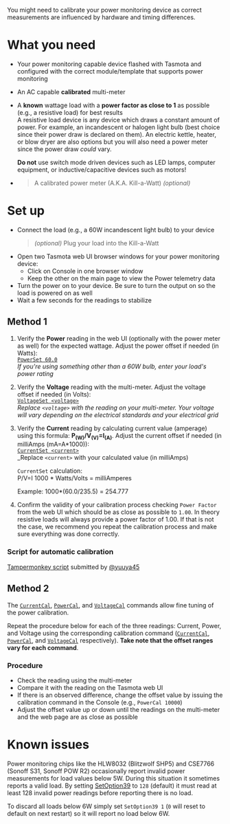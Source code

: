 You might need to calibrate your power monitoring device as correct measurements are influenced by hardware and timing differences.

# What you need
- Your power monitoring capable device flashed with Tasmota and configured with the correct module/template that supports power monitoring
- An AC capable **calibrated** multi-meter
- A **known** wattage load with a **power factor as close to 1** as possible (e.g., a resistive load) for best results  
  A resistive load device is any device which draws a constant amount of power. For example, an incandescent or halogen light bulb (best choice since their power draw is declared on them). An electric kettle, heater, or blow dryer are also options but you will also need a power meter since the power draw *could* vary.  

  **Do not** use switch mode driven devices such as LED lamps, computer equipment, or inductive/capacitive devices such as motors!
- > A calibrated power meter (A.K.A. Kill-a-Watt) *(optional)*

# Set up
- Connect the load (e.g., a 60W incandescent light bulb) to your device  
  >*(optional)* Plug your load into the Kill-a-Watt
- Open two Tasmota web UI browser windows for your power monitoring device:
  - Click on Console in one browser window
  - Keep the other on the main page to view the Power telemetry data
- Turn the power on to your device. Be sure to turn the output on so the load is powered on as well
- Wait a few seconds for the readings to stabilize

## Method 1
1. Verify the **Power** reading in the web UI (optionally with the power meter as well) for the expected wattage. Adjust the power offset if needed (in Watts):  
   [`PowerSet 60.0`](Commands#powerset)  
   _If you're using something other than a 60W bulb, enter your load's power rating_

2. Verify the **Voltage** reading with the multi-meter. Adjust the voltage offset if needed (in Volts):  
   [`VoltageSet <voltage>`](Commands#voltageset)  
   _Replace `<voltage>` with the reading on your multi-meter. Your voltage will vary depending on the electrical standards and your electrical grid_  

3. Verify the **Current** reading by calculating current value (amperage) using this formula: **P<sub>(W)</sub>/V<sub>(V)</sub>=I<sub>(A)</sub>**. Adjust the current offset if needed (in milliAmps (mA=A\*1000)):  
   [`CurrentSet <current>`](Commands#currentset)  
   _Replace `<current>` with your calculated value (in milliAmps)  

   `CurrentSet` calculation:   
   P/V=I
   1000 * Watts/Volts = milliAmperes

   Example: 1000*(60.0/235.5) = 254.777
4. Confirm the validity of your calibration process checking `Power Factor` from the web UI which should be as close as possible to `1.00`. In theory resistive loads will always provide a power factor of 1.00. If that is not the case, we recommend you repeat the calibration process and make sure everything was done correctly. 
   
### Script for automatic calibration

[Tampermonkey script](https://gist.githubusercontent.com/blakadder/beb92969e5af570dfb34d0001dee4754/raw/44c048dfc925d591f7f1b677c1de738d6489d970/powcalscript) submitted by [@yuuya45](https://github.com/yuuya45)

## Method 2
The [`CurrentCal`](Commands#currentcal), [`PowerCal`](Commands#powercal), and [`VoltageCal`](Commands#voltagecal) commands allow fine tuning of the power calibration.  

Repeat the procedure below for each of the three readings: Current, Power, and Voltage using the corresponding calibration command ([`CurrentCal`](Commands#currentcal), [`PowerCal`](Commands#powercal), and [`VoltageCal`](Commands#voltagecal) respectively). **Take note that the offset ranges vary for each command**.  

### Procedure
- Check the reading using the multi-meter
- Compare it with the reading on the Tasmota web UI
- If there is an observed difference, change the offset value by issuing the calibration command in the Console (e.g., `PowerCal 10000`)
- Adjust the offset value up or down until the readings on the multi-meter and the web page are as close as possible

# Known issues
Power monitoring chips like the HLW8032 (Blitzwolf SHP5) and CSE7766 (Sonoff S31, Sonoff POW R2) occasionally report invalid power measurements for load values below 5W. During this situation it sometimes reports a valid load. By setting [SetOption39](commands#setoption39) to `128` (default) it must read at least 128 invalid power readings before reporting there is no load.

To discard all loads below 6W simply set `SetOption39 1` (`0` will reset to default on next restart) so it will report no load below 6W.

